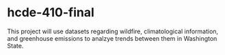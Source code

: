 # hcde-410-final

This project will use datasets regarding wildfire, climatological information, and greenhouse emissions to analzye trends between them in Washington State. 